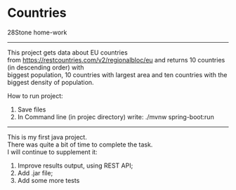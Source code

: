 # Countries
28Stone home-work
   
------  
This project gets data about EU countries    
from https://restcountries.com/v2/regionalbloc/eu and returns 10 countries (in descending order) with    
biggest population, 10 countries with largest area and ten countries with the biggest density of population.

How to run project:    
1. Save files
2. In Command line (in projec directory) write: ./mvnw spring-boot:run   
-------
This is my first java project.   
There was quite a bit of time to complete the task.   
I will continue to supplement it:   
1. Improve results output, using REST API;     
2. Add .jar file; 
3. Add some more tests  


